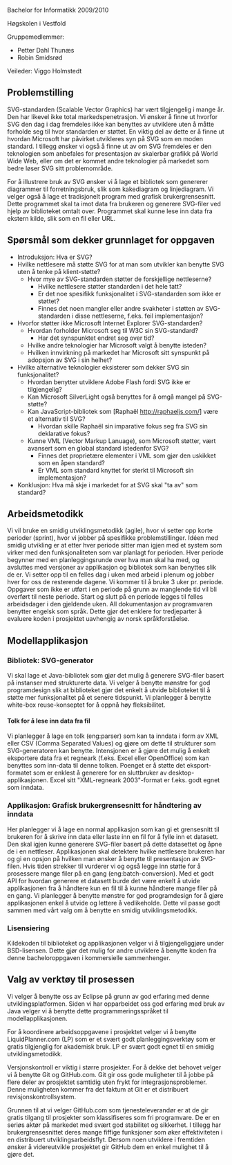 Bachelor for Informatikk 2009/2010

Høgskolen i Vestfold

Gruppemedlemmer:

* Petter Dahl Thunæs
* Robin Smidsrød

Veileder: Viggo Holmstedt

## Problemstilling ##

SVG-standarden (Scalable Vector Graphics) har vært tilgjengelig i mange 
år. Den har likevel ikke total markedspenetrasjon. Vi ønsker å finne 
ut hvorfor SVG den dag i dag fremdeles ikke kan benyttes av utviklere 
uten å måtte forholde seg til hvor standarden er støttet. En viktig 
del av dette er å finne ut hvordan Microsoft har påvirket utvikleres 
syn på SVG som en moden standard. I tillegg ønsker vi også å finne 
ut av om SVG fremdeles er den teknologien som anbefales for presentasjon 
av skalerbar grafikk på World Wide Web, eller om det er kommet andre 
teknologier på markedet som bedre løser SVG sitt problemområde. 

For å illustrere bruk av SVG ønsker vi å lage et bibliotek som 
genererer diagrammer til forretningsbruk, slik som kakediagram og 
linjediagram. Vi velger også å lage et tradisjonelt program med 
grafisk brukergrensesnitt. Dette programmet skal ta imot data fra 
brukeren og generere SVG-filer ved hjelp av biblioteket omtalt over. 
Programmet skal kunne lese inn data fra ekstern kilde, slik som en fil 
eller URL. 

## Spørsmål som dekker grunnlaget for oppgaven ##

 - Introduksjon: Hva er SVG?
 - Hvilke nettlesere må støtte SVG for at man som utvikler kan benytte SVG uten å tenke på klient-støtte?
   - Hvor mye av SVG-standarden støtter de forskjellige nettleserne?
     - Hvilke nettlesere støtter standarden i det hele tatt?
     - Er det noe spesifikk funksjonalitet i SVG-standarden som ikke er støttet?
     - Finnes det noen mangler eller andre svakheter i støtten av SVG-standarden i disse nettleserne, f.eks. feil implementasjon?
 - Hvorfor støtter ikke Microsoft Internet Explorer SVG-standarden?
   - Hvordan forholder Microsoft seg til W3C sin SVG-standard?
     - Har det synspunktet endret seg over tid?
   - Hvilke andre teknologier har Microsoft valgt å benytte isteden?
   - Hvilken innvirkning på markedet har Microsoft sitt synspunkt på adopsjon av SVG i sin helhet?
 - Hvilke alternative teknologier eksisterer som dekker SVG sin funksjonalitet?
   - Hvordan benytter utviklere Adobe Flash fordi SVG ikke er tilgjengelig?
   - Kan Microsoft SilverLight også benyttes for å omgå mangel på SVG-støtte?
   - Kan JavaScript-bibliotek som [Raphaël http://raphaeljs.com/] være et alternativ til SVG?
     - Hvordan skille Raphaël sin imparative fokus seg fra SVG sin deklarative fokus?   
   - Kunne VML (Vector Markup Lanuage), som Microsoft støtter, vært avansert som en global standard istedenfor SVG?
     - Finnes det proprietære elementer i VML som gjør den uskikket som en åpen standard?
     - Er VML som standard knyttet for sterkt til Microsoft sin implementasjon?
 - Konklusjon: Hva må skje i markedet for at SVG skal "ta av" som standard?
 
## Arbeidsmetodikk ##

Vi vil bruke en smidig utviklingsmetodikk (agile), hvor vi setter opp korte 
perioder (sprint), hvor vi jobber på spesifikke problemstillinger. 
Idéen med smidig utvikling er at etter hver periode sitter man igjen 
med et system som virker med den funksjonaliteten som var planlagt for 
perioden. Hver periode begynner med en planleggingsrunde over hva man 
skal ha med, og avsluttes med versjoner av applikasjon og bibliotek som 
kan benyttes slik de er. Vi setter opp til en felles dag i uken med 
arbeid i plenum og jobber hver for oss de resterende dagene. Vi kommer 
til å bruke 3 uker pr. periode. Oppgaver som ikke er utført i en 
periode på grunn av manglende tid vil bli overført til neste periode. 
Start og slutt på en periode legges til felles arbeidsdager i den 
gjeldende uken. All dokumentasjon av programvaren benytter engelsk som 
språk. Dette gjør det enklere for tredjeparter å evaluere koden i 
prosjektet uavhengig av norsk språkforståelse.

## Modellapplikasjon ##

### Bibliotek: SVG-generator ###

Vi skal lage et Java-bibliotek som gjør det mulig å generere SVG-filer 
basert på instanser med strukturerte data. Vi velger å benytte 
mønstre for god programdesign slik at biblioteket gjør det enkelt å 
utvide biblioteket til å støtte mer funksjonalitet på et senere 
tidspunkt. Vi planlegger å benytte white-box reuse-konseptet for å 
oppnå høy fleksibilitet.

#### Tolk for å lese inn data fra fil ####

Vi planlegger å lage en tolk (eng:parser) som kan ta inndata i form av 
XML eller CSV (Comma Separated Values) og gjøre om dette til strukturer 
som SVG-generatoren kan benytte. Intensjonen er å gjøre det mulig å 
enkelt eksportere data fra et regneark (f.eks. Excel eller OpenOffice) 
som kan benyttes som inn-data til denne tolken. Poenget er å støtte 
det eksport-formatet som er enklest å generere for en sluttbruker av 
desktop-applikasjonen. Excel sitt "XML-regneark 2003"-format er f.eks. 
godt egnet som inndata. 

### Applikasjon: Grafisk brukergrensesnitt for håndtering av inndata ###

Her planlegger vi å lage en normal applikasjon som kan gi et 
grensesnitt til brukeren for å skrive inn data eller laste inn en fil 
for å fylle inn et datasett. Den skal igjen kunne generere SVG-filer 
basert på dette datasettet og åpne de i en nettleser. Applikasjonen 
skal detektere hvilke nettlesere brukeren har og gi en opsjon på 
hvilken man ønsker å benytte til presentasjon av SVG-filen. Hvis tiden 
strekker til vurderer vi og også legge inn støtte for å prosessere 
mange filer på en gang (eng:batch-conversion). Med et godt API for 
hvordan generere et datasett burde det være enkelt å utvide 
applikasjonen fra å håndtere kun en fil til å kunne håndtere mange 
filer på en gang. Vi planlegger å benytte mønstre for god programdesign
for å gjøre applikasjonen enkel å utvide og lettere å vedlikeholde. Dette
vil passe godt sammen med vårt valg om å benytte en smidig utviklingsmetodikk.

### Lisensiering ###

Kildekoden til biblioteket og applikasjonen velger vi å tilgjengeliggjøre
under BSD-lisensen. Dette gjør det mulig for andre utviklere å benytte
koden fra denne bacheloroppgaven i kommersielle sammenhenger.

## Valg av verktøy til prosessen ##

Vi velger å benytte oss av Eclipse på grunn av god erfaring med denne 
utviklingsplatformen. Siden vi har opparbeidet oss god erfaring med bruk 
av Java velger vi å benytte dette programmeringsspråket til 
modellapplikasjonen. 

For å koordinere arbeidsoppgavene i prosjektet velger vi å benytte 
LiquidPlanner.com (LP) som er et svært godt planleggingsverktøy som er 
gratis tilgjenglig for akademisk bruk. LP er svært godt egnet til en 
smidig utviklingsmetodikk. 

Versjonskontroll er viktig i større prosjekter. For å dekke det 
behovet velger vi å benytte Git og GitHub.com. Git gir oss gode 
muligheter til å jobbe på flere deler av prosjektet samtidig uten 
frykt for integrasjonsproblemer. Denne muligheten kommer fra det faktum 
at Git er et distribuert revisjonskontrollsystem. 

Grunnen til at vi velger GitHub.com som tjenesteleverandør er at de gir 
gratis tilgang til prosjekter som klassifiseres som fri programvare. De 
er en seriøs aktør på markedet med svært god stabilitet og 
sikkerhet. I tillegg har brukergrensesnittet deres mange fiffige 
funksjoner som øker effektiviteten i en distribuert 
utviklingsarbeidsflyt. Dersom noen utviklere i fremtiden ønsker å 
videreutvikle prosjektet gir GitHub dem en enkel mulighet til å gjøre 
det. 
